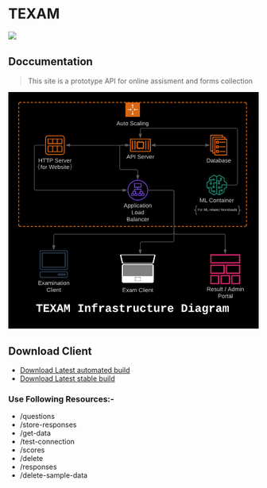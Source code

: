 # TEXAM

![](gui/favicon.ico)

## Doccumentation

> This site is a prototype API for online assisment and forms collection


![](Documentation/Diagram.png)

## Download Client 
- [Download Latest automated build](https://github.com/harshsinghvi/texam/releases/download/latest/quiz-windows.exe)
- [Download Latest stable build](https://github.com/harshsinghvi/texam/releases/download/stable/quiz-windows.exe)

### Use Following Resources:- 

* /questions
* /store-responses
* /get-data
* /test-connection
* /scores
* /delete   
* /responses
* /delete-sample-data
